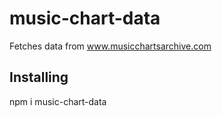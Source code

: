 # music-chart-data

Fetches data from www.musicchartsarchive.com

## Installing
npm i music-chart-data

